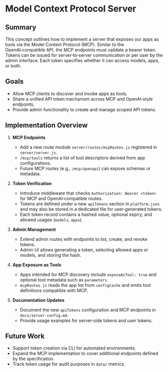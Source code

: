# Model Context Protocol Server

## Summary

This concept outlines how to implement a server that exposes our apps as tools via the Model Context Protocol (MCP). Similar to the OpenAI‑compatible API, the MCP endpoints must validate a bearer token. Tokens can be issued for server‑to‑server communication or per user by the admin interface. Each token specifies whether it can access models, apps, or both.

## Goals

- Allow MCP clients to discover and invoke apps as tools.
- Share a unified API token mechanism across MCP and OpenAI‑style endpoints.
- Provide admin functionality to create and manage scoped API tokens.

## Implementation Overview

1. **MCP Endpoints**
   - Add a new route module `server/routes/mcpRoutes.js` registered in `server/server.js`.
   - `/mcp/tools` returns a list of tool descriptors derived from app configurations.
   - Future MCP routes (e.g., `/mcp/openapi`) can expose schemas or metadata.

2. **Token Verification**
   - Introduce middleware that checks `Authorization: Bearer <token>` for MCP and OpenAI‑compatible routes.
   - Tokens are defined under a new `apiTokens` section in `platform.json` and may also be stored in a dedicated file for user‑generated tokens.
   - Each token record contains a hashed value, optional expiry, and allowed usages (`models`, `apps`).

3. **Admin Management**
   - Extend admin routes with endpoints to list, create, and revoke tokens.
   - Admin UI allows generating a token, selecting allowed apps or models, and storing the hash.

4. **App Exposure as Tools**
   - Apps intended for MCP discovery include `exposeAsTool: true` and optional tool metadata such as `parameters`.
   - `mcpRoutes.js` reads the app list from `configCache` and emits tool definitions compatible with MCP.

5. **Documentation Updates**
   - Document the new `apiTokens` configuration and MCP endpoints in `docs/server-config.md`.
   - Provide usage examples for server‑side tokens and user tokens.

## Future Work

- Support token creation via CLI for automated environments.
- Expand the MCP implementation to cover additional endpoints defined by the specification.
- Track token usage for audit purposes in `data/` metrics.
